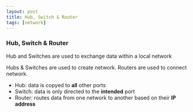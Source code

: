 ```yaml
---
layout: post
title: Hub, Switch & Router
tags: [network]
---
```


### Hub, Switch & Router
Hub and Switches are used to exchange data within a local network

Hubs & Switches are used to create network. Routers are used to connect network.

- Hub: data is copyed to **all** other ports
- Switch: data is only directed to the **intended** port
- Router: routes data from one network to another based on their **IP address**

